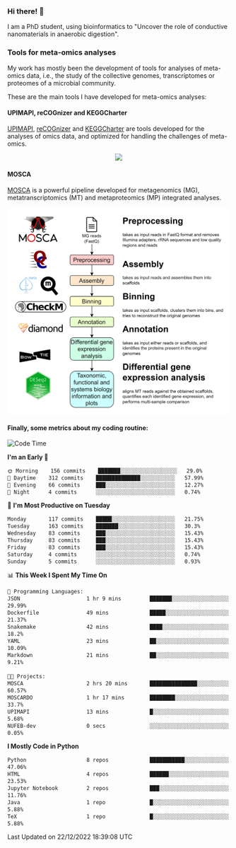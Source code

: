 ### Hi there! 👋

I am a PhD student, using bioinformatics to "Uncover the role of conductive nanomaterials in anaerobic digestion".

### Tools for meta-omics analyses

My work has mostly been the development of tools for analyses of meta-omics data, i.e., the study of the collective genomes, transcriptomes or proteomes of a microbial community.

These are the main tools I have developed for meta-omics analyses:

#### UPIMAPI, reCOGnizer and KEGGCharter

[UPIMAPI](https://github.com/iquasere/UPIMAPI), [reCOGnizer](https://github.com/iquasere/reCOGnizer) and [KEGGCharter](https://github.com/iquasere/KEGGCharter) are tools developed for the analyses of omics data, and optimized for handling the challenges of meta-omics.

<p align="center">
    <img src="assets/annotation_paper.png">
</p>

#### MOSCA

[MOSCA](https://github.com/iquasere/MOSCA) is a powerful pipeline developed for metagenomics (MG), metatranscriptomics (MT) and metaproteomics (MP) integrated analyses.

<p align="center">
    <img src="assets/mosca_workflow.png" align="center" width="700">
</p>


#### Finally, some metrics about my coding routine:

<!--START_SECTION:waka-->
![Code Time](http://img.shields.io/badge/Code%20Time-417%20hrs%2054%20mins-blue)

**I'm an Early 🐤** 

```text
🌞 Morning    156 commits    ███████░░░░░░░░░░░░░░░░░░   29.0% 
🌆 Daytime    312 commits    ██████████████░░░░░░░░░░░   57.99% 
🌃 Evening    66 commits     ███░░░░░░░░░░░░░░░░░░░░░░   12.27% 
🌙 Night      4 commits      ░░░░░░░░░░░░░░░░░░░░░░░░░   0.74%

```
📅 **I'm Most Productive on Tuesday** 

```text
Monday       117 commits    █████░░░░░░░░░░░░░░░░░░░░   21.75% 
Tuesday      163 commits    ███████░░░░░░░░░░░░░░░░░░   30.3% 
Wednesday    83 commits     ███░░░░░░░░░░░░░░░░░░░░░░   15.43% 
Thursday     83 commits     ███░░░░░░░░░░░░░░░░░░░░░░   15.43% 
Friday       83 commits     ███░░░░░░░░░░░░░░░░░░░░░░   15.43% 
Saturday     4 commits      ░░░░░░░░░░░░░░░░░░░░░░░░░   0.74% 
Sunday       5 commits      ░░░░░░░░░░░░░░░░░░░░░░░░░   0.93%

```


📊 **This Week I Spent My Time On** 

```text
💬 Programming Languages: 
JSON                     1 hr 9 mins         ███████░░░░░░░░░░░░░░░░░░   29.99% 
Dockerfile               49 mins             █████░░░░░░░░░░░░░░░░░░░░   21.37% 
Snakemake                42 mins             ████░░░░░░░░░░░░░░░░░░░░░   18.2% 
YAML                     23 mins             ██░░░░░░░░░░░░░░░░░░░░░░░   10.09% 
Markdown                 21 mins             ██░░░░░░░░░░░░░░░░░░░░░░░   9.21%

🐱‍💻 Projects: 
MOSCA                    2 hrs 20 mins       ███████████████░░░░░░░░░░   60.57% 
MOSCARDO                 1 hr 17 mins        ████████░░░░░░░░░░░░░░░░░   33.7% 
UPIMAPI                  13 mins             █░░░░░░░░░░░░░░░░░░░░░░░░   5.68% 
NUFEB-dev                0 secs              ░░░░░░░░░░░░░░░░░░░░░░░░░   0.05%

```

**I Mostly Code in Python** 

```text
Python                   8 repos             ███████████░░░░░░░░░░░░░░   47.06% 
HTML                     4 repos             ██████░░░░░░░░░░░░░░░░░░░   23.53% 
Jupyter Notebook         2 repos             ███░░░░░░░░░░░░░░░░░░░░░░   11.76% 
Java                     1 repo              █░░░░░░░░░░░░░░░░░░░░░░░░   5.88% 
TeX                      1 repo              █░░░░░░░░░░░░░░░░░░░░░░░░   5.88%

```



 Last Updated on 22/12/2022 18:39:08 UTC
<!--END_SECTION:waka-->
